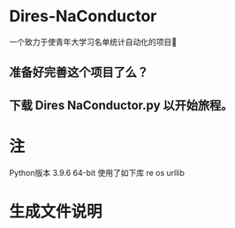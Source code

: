 # Dires-NaConductor
一个致力于使青年大学习名单统计自动化的项目🤣

## 准备好完善这个项目了么？
## 下载 Dires NaConductor.py 以开始旅程。

# 注 
Python版本 3.9.6 64-bit
使用了如下库 re os urllib

# 生成文件说明

